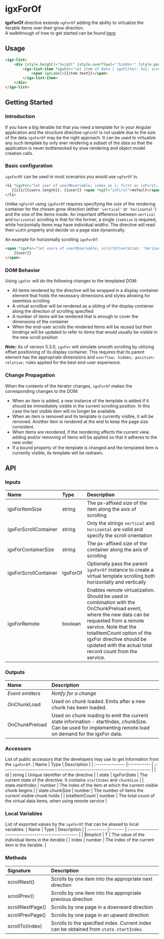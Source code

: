 # igxForOf
**igxForOf** directive extends `ngForOf` adding the ability to virtualize the iterable items over their grow direction.  
A walkthrough of how to get started can be found [here](https://www.infragistics.com/products/ignite-ui-angular/angular/components/for_of.html)

## Usage
```html
<igx-list>
    <div [style.height]="height" [style.overflow]="'hidden'" [style.position]="'relative'">
        <igx-list-item *igxFor="let item of data | igxFilter: fo1; scrollOrientation : 'vertical'; containerSize: '500px'; itemSize: '50px'">
            <span igxLabel>{{item.text}}</span>
        </igx-list-item>
    </div>
</igx-list>
```

## Getting Started

### Introduction

If you have a big iterable list that you need a template for in your Angular application and the structure directive `ngForOf` is not usable due to the size of the data `igxForOf` may be the right approach. It can be used to virtualize any such template by only ever rendering a subset of the data so that the application is never bottlenecked by slow rendering and object model creation calls.

### Basic configuration

`igxForOf` can be used in most scenarios you would use `ngForOf` in.
```html
<li *igxFor="let user of userObservable; index as i; first as isFirst; scrollOrientation: 'vertical'; containerSize: '500px'; itemSize: '50px'">
   {{i}}/{{users.length}}. {{user}} <span *ngIf="isFirst">default</span>
</li>
```

Unlike `ngForOf` using `igxForOf` requires specifying the size of the rendering container for the chosen grow direction (either `'vertical'` or `'horizontal'`) and the size of the items inside. An important difference between `vertical` and `horizontal` scrolling is that for the former, a single `itemSize` is required, while horizontally items may have individual widths. The directive will read their `width` property and decide on a page size dynamically.

An example for horizontally scrolling `igxForOf`:
```html
<span *igxFor="let users of userObservable; scrollOrientation: 'horizontal'; containerSize: '500px'">
    {{user}}
</span>
```

### DOM Behavior

Using `igxFor` will do the following changes to the templated DOM:

- All items rendered by the directive will be wrapped in a display container element that holds the necessary dimensions and styles allowing for seemless scrolling
- A virtual scrollbar will be rendered as a sibling of the display container along the direction of scrolling specified
- A number of items will be rendered that is enough to cover the dimensions of the container
- When the end-user scrolls the rendered items will be reused but their bindings will be updated to refer to items that would usually be visible in the new scroll position

***Note:*** As of version 5.3.0, `igxFor` will simulate smooth scrolling by utilizing offset positioning of its display container. This requires that its parent element has the appropriate dimensions and `overflow: hidden; position: relative;` rules applied for the best end-user experience.


### Change Propagation

When the contents of the iterator changes, `igxForOf` makes the corresponding changes to the DOM:

- When an item is added, a new instance of the template is added if it should be immediately visible in the current scrolling position. In this case the last visible item will no longer be available.
- When an item is removed and its template is currently visible, it will be removed. Another item is rendered at the end to keep the page size consistent.
- When items are reordered, if the reordering affects the current view, adding and/or removing of items will be applied so that it adheres to the new order.
- If a bound property of the template is changed and the templated item is currently visible, its template will be redrawn.

## API

### Inputs

| Name | Type | Description |
| :--- |:--- | :--- |
| igxForItemSize         | string          | The px-affixed size of the item along the axis of scrolling                                                                |
| igxForScrollContainer  | string          | Only the strings `vertical` and `horizontal` are valid and specify the scroll orientation                                  |
| igxForContainerSize    | string          | The px-affixed size of the container along the axis of scrolling                                                           |
| igxForScrollContainer  | IgxForOf        | Optionally pass the parent `igxForOf` instance to create a virtual template scrolling both horizontally and vertically     |
| igxForRemote           | boolean         | Enables remote virtualization. Should be used in combination with the OnChunkPreload event, where the new data can be requested from a remote service. Note that the totalItemCount option of the igxFor directive should be updated with the actual total record count from the service. |

### Outputs

| Name | Description |
| :--- | :--- |
| *Event emitters* | *Notify for a change*                                           |
| OnChunkLoad      | Used on chunk loaded. Emits after a new chunk has been loaded.  |
| OnChunkPreload   | Used on chunk loading to emit the current state information - startIndex, chunkSize. Can be used for implementing remote load on demand for the igxFor data. |

### Accessors

List of public accessors that the developers may use to get information from the `igxForOf`:
| Name             | Type        | Description                                                                  |
| :--------------- |:----------- | :--------------------------------------------------------------------------- |
| id               | string      | Unique identifier of the directive                                           |
| state            | IgxForState | The current state of the directive. It contains `startIndex` and `chunkSize` |
| state.startIndex | number      | The index of the item at which the current visible chunk begins              |
| state.chunkSize  | number      | The number of items the current visible chunk holds                          |
| totalItemCount   | number      | The total count of the virtual data items, when using remote service         |

### Local Variables

List of exported values by the `igxForOf` that can be aliased to local variables:
| Name       | Type    | Description                                           |
| :--------- |:------- | :---------------------------------------------------- |
| $implicit  | T       | The value of the individual items in the iterable     |
| index      | number  | The index of the current item in the iterable.        |

<div class="divider--half"></div>

### Methods

| Signature        | Description                                                                            |
| :--------------- | :------------------------------------------------------------------------------------- |
| scrollNext()     | Scrolls by one item into the  appropriate  next direction                              |
| scrollPrev()     | Scrolls by one item into the  appropriate  previous direction                          |
| scrollNextPage() | Scrolls by one page in a downward direction                                            |
| scrollPrevPage() | Scrolls by one page in an upward direction                                             |
| scrollTo(index)  | Scrolls to the specified index. Current index can be obtained from `state.startIndex`. |




